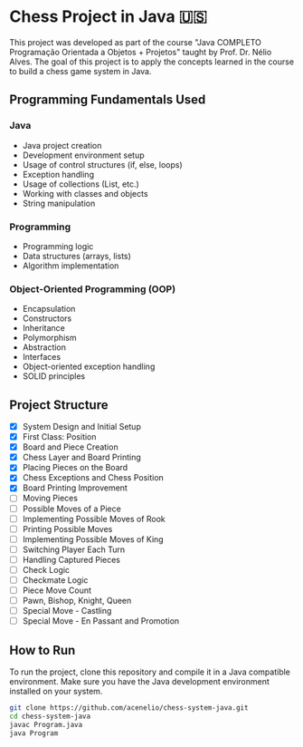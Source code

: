 # Chess Project in Java 🇺🇸

This project was developed as part of the course "Java COMPLETO Programação Orientada a Objetos + Projetos" taught by Prof. Dr. Nélio Alves. The goal of this project is to apply the concepts learned in the course to build a chess game system in Java.

## Programming Fundamentals Used

### Java

- Java project creation
- Development environment setup
- Usage of control structures (if, else, loops)
- Exception handling
- Usage of collections (List, etc.)
- Working with classes and objects
- String manipulation

### Programming

- Programming logic
- Data structures (arrays, lists)
- Algorithm implementation

### Object-Oriented Programming (OOP)

- Encapsulation
- Constructors
- Inheritance
- Polymorphism
- Abstraction
- Interfaces
- Object-oriented exception handling
- SOLID principles

## Project Structure

- [x] System Design and Initial Setup
- [x] First Class: Position
- [x] Board and Piece Creation
- [x] Chess Layer and Board Printing
- [x] Placing Pieces on the Board
- [x] Chess Exceptions and Chess Position
- [x] Board Printing Improvement
- [ ] Moving Pieces
- [ ] Possible Moves of a Piece
- [ ] Implementing Possible Moves of Rook
- [ ] Printing Possible Moves
- [ ] Implementing Possible Moves of King
- [ ] Switching Player Each Turn
- [ ] Handling Captured Pieces
- [ ] Check Logic
- [ ] Checkmate Logic
- [ ] Piece Move Count
- [ ] Pawn, Bishop, Knight, Queen
- [ ] Special Move - Castling
- [ ] Special Move - En Passant and Promotion

## How to Run

To run the project, clone this repository and compile it in a Java compatible environment. Make sure you have the Java development environment installed on your system.

```bash
git clone https://github.com/acenelio/chess-system-java.git
cd chess-system-java
javac Program.java
java Program
```
